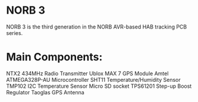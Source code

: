 NORB 3
======

NORB 3 is the third generation in the NORB AVR-based HAB tracking PCB series. 


Main Components:
===============

NTX2 434MHz Radio Transmitter
Ublox MAX 7 GPS Module
Amtel ATMEGA328P-AU Microcontroller
SHT11 Temperature/Humidity Sensor
TMP102 I2C Temperature Sensor
Micro SD socket
TPS61201 Step-up Boost Regulator
Taoglas GPS Antenna



